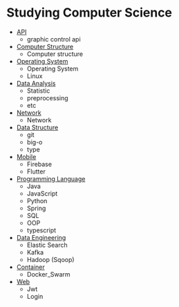 # Studying Computer Science 
 
- [API](https://github.com/C-YooJin/Study/tree/master/API)
  - graphic control api
- [Computer Structure](https://github.com/C-YooJin/Study/tree/master/Computer_Structure)
  - Computer structure
- [Operating System](https://github.com/C-YooJin/Study/tree/master/Operating_System)
  - Operating System
  - Linux
- [Data Analysis](https://github.com/C-YooJin/Study/tree/master/Data_Analysis)
  - Statistic
  - preprocessing
  - etc
- [Network](https://github.com/C-YooJin/Study/tree/master/Network)
  - Network
- [Data Structure](https://github.com/C-YooJin/Study/tree/master/Data_Structure)
  - git
  - big-o
  - type
- [Mobile](https://github.com/C-YooJin/Study/tree/master/Mobile)
  - Firebase
  - Flutter
- [Programming Language](https://github.com/C-YooJin/Study/tree/master/Programming_Language) 
  - Java 
  - JavaScript
  - Python
  - Spring
  - SQL
  - OOP
  - typescript
- [Data Engineering](https://github.com/C-YooJin/Study/tree/master/Data_Engineering)
  - Elastic Search
  - Kafka
  - Hadoop (Sqoop)
- [Container](https://github.com/C-YooJin/Study/tree/master/Container)
  - Docker_Swarm
- [Web](https://github.com/C-YooJin/Study/tree/master/Web)
  - Jwt
  - Login
